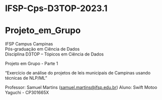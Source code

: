 # IFSP-Cps-D3TOP-2023.1
# Projeto_em_Grupo

IFSP Campus Campinas <br>
Pós-graduação em Ciência de Dados <br>
Disciplina D3TOP – Tópicos em Ciência de Dados

Projeto em Grupo - Parte 1

“Exercício de análise do projetos de leis municipais de Campinas usando técnicas de NLP/ML”

Professor: Samuel Martins (samuel.martins@ifsp.edu.br)
Aluno: Swift Motoo Yaguchi - CP301665X

